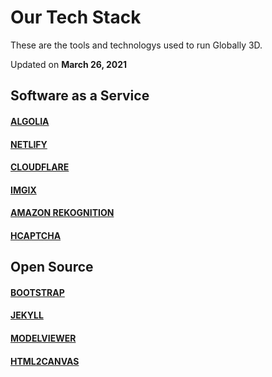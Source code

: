 # Our Tech Stack
These are the tools and technologys used to run Globally 3D.

Updated on __March 26, 2021__

## Software as a Service

#### [ALGOLIA](https://www.algolia.com)
#### [NETLIFY](https://www.netlify.com)
#### [CLOUDFLARE](https://www.cloudflare.com)
#### [IMGIX](https://www.imgix.com)
#### [AMAZON REKOGNITION](https://aws.amazon.com/rekognition/)
#### [HCAPTCHA](https://www.hcaptcha.com)

## Open Source 

#### [BOOTSTRAP](https://getbootstrap.com)
#### [JEKYLL](https://jekyllrb.com)
#### [MODELVIEWER](https://modelviewer.dev)
#### [HTML2CANVAS](https://html2canvas.hertzen.com)

